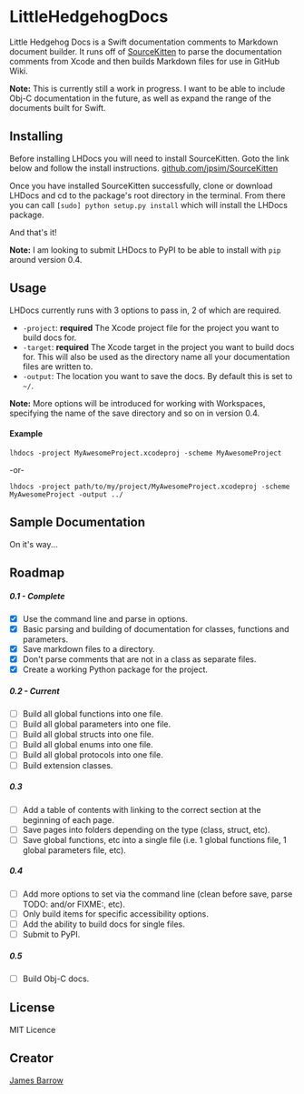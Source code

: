 # LittleHedgehogDocs

Little Hedgehog Docs is a Swift documentation comments to Markdown document builder. It runs off of
[SourceKitten](https://github.com/jpsim/SourceKitten) to parse the documentation comments from Xcode
and then builds Markdown files for use in GitHub Wiki.

**Note:** This is currently still a work in progress. I want to be able to include Obj-C
documentation in the future, as well as expand the range of the documents built for Swift.

## Installing

Before installing LHDocs you will need to install SourceKitten. Goto the link below and follow the
install instructions.
[github.com/jpsim/SourceKitten](https://github.com/jpsim/SourceKitten#command-line-usage)

Once you have installed SourceKitten successfully, clone or download LHDocs and cd to the package's
root directory in the terminal. From there you can call `[sudo] python setup.py install` which will
install the LHDocs package.

And that's it!

**Note:** I am looking to submit LHDocs to PyPI to be able to install with `pip` around version 0.4.

## Usage

LHDocs currently runs with 3 options to pass in, 2 of which are required.  
- `-project`: **required** The Xcode project file for the project you want to build docs for.
- `-target`: **required** The Xcode target in the project you want to build docs for. This will also
be used as the directory name all your documentation files are written to.
- `-output`: The location you want to save the docs. By default this is set to `~/`.

**Note:** More options will be introduced for working with Workspaces, specifying the name of the
save directory and so on in version 0.4.

#### Example
```shell
lhdocs -project MyAwesomeProject.xcodeproj -scheme MyAwesomeProject
```  
-or-  
```shell
lhdocs -project path/to/my/project/MyAwesomeProject.xcodeproj -scheme MyAwesomeProject -output ../
```

## Sample Documentation

On it's way...

## Roadmap
##### 0.1 - Complete
- [x] Use the command line and parse in options.
- [x] Basic parsing and building of documentation for classes, functions and parameters.
- [x] Save markdown files to a directory.
- [x] Don't parse comments that are not in a class as separate files.
- [x] Create a working Python package for the project.

##### 0.2 - _Current_
- [ ] Build all global functions into one file.
- [ ] Build all global parameters into one file.
- [ ] Build all global structs into one file.
- [ ] Build all global enums into one file.
- [ ] Build all global protocols into one file.
- [ ] Build extension classes.

##### 0.3
- [ ] Add a table of contents with linking to the correct section at the beginning of each page.
- [ ] Save pages into folders depending on the type (class, struct, etc).
- [ ] Save global functions, etc into a single file (i.e. 1 global functions file, 1 global
parameters file, etc).

##### 0.4
- [ ] Add more options to set via the command line (clean before save, parse TODO: and/or FIXME:,
etc).
- [ ] Only build items for specific accessibility options.
- [ ] Add the ability to build docs for single files.
- [ ] Submit to PyPI.

##### 0.5
- [ ] Build Obj-C docs.

## License

MIT Licence

## Creator

[James Barrow](james@pigonahill.com)
